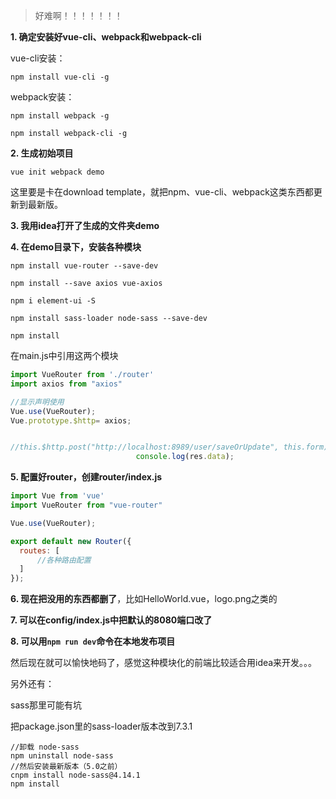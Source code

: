 > 好难啊！！！！！！！

**1. 确定安装好vue-cli、webpack和webpack-cli**

vue-cli安装：

`npm install vue-cli -g`

webpack安装：

`npm install webpack -g`

`npm install webpack-cli -g`

**2. 生成初始项目**

`vue init webpack demo`

这里要是卡在download template，就把npm、vue-cli、webpack这类东西都更新到最新版。

**3. 我用idea打开了生成的文件夹demo**

**4. 在demo目录下，安装各种模块**

`npm install vue-router --save-dev`

`npm install --save axios vue-axios`

`npm i element-ui -S`

`npm install sass-loader node-sass --save-dev`

`npm install`

在main.js中引用这两个模块

```javascript
import VueRouter from './router'
import axios from "axios"

//显示声明使用
Vue.use(VueRouter);
Vue.prototype.$http= axios;


//this.$http.post("http://localhost:8989/user/saveOrUpdate", this.form).then(res => {
                            console.log(res.data);
```

**5. 配置好router，创建router/index.js**

```javascript
import Vue from 'vue'
import VueRouter from "vue-router"

Vue.use(VueRouter);

export default new Router({
  routes: [
      //各种路由配置
  ]
});
```

**6. 现在把没用的东西都删了**，比如HelloWorld.vue，logo.png之类的

**7. 可以在config/index.js中把默认的8080端口改了**

**8. 可以用`npm run dev`命令在本地发布项目**



然后现在就可以愉快地码了，感觉这种模块化的前端比较适合用idea来开发。。。



另外还有：

sass那里可能有坑

把package.json里的sass-loader版本改到7.3.1

```shell
//卸载 node-sass
npm uninstall node-sass
//然后安装最新版本（5.0之前）
cnpm install node-sass@4.14.1
npm install
```






